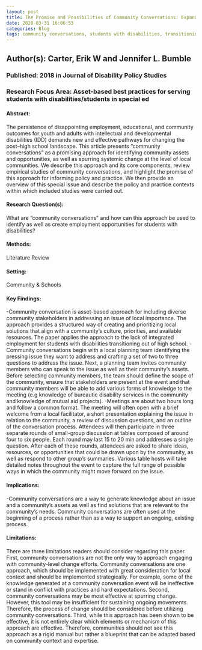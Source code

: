 ```yaml
---
layout: post
title: The Promise and Possibilities of Community Conversations: Expanding Opportunities for People With Disabilities
date: 2020-03-31 16:06:53
categories: Blog
tags: community conversations, students with disabilities, transitioning out of high school 
---
```


## Author(s): Carter, Erik W and Jennifer L. Bumble

### Published: 2018 in Journal of Disability Policy Studies

### Research Focus Area: Asset-based best practices for serving students with disabilities/students in special ed

#### Abstract:
The persistence of disappointing employment, educational, and community outcomes for youth and adults with intellectual and developmental disabilities (IDD) demands new and effective pathways for changing the post–high school landscape. This article presents “community conversations” as a promising approach for identifying community assets and opportunities, as well as spurring systemic change at the level of local communities. We describe this approach and its core components, review empirical studies of community conversations, and highlight the promise of this approach for informing policy and practice. We then provide an overview of this special issue and describe the policy and practice contexts within which included studies were carried out.


#### Research Question(s):
What are “community conversations” and how can this approach be used to identify as well as create employment opportunities for students with disabilities?


#### Methods:
Literature Review


#### Setting:
Community & Schools


#### Key Findings:
-Community conversation is asset-based approach for including diverse community stakeholders in addressing an issue of local importance. The approach provides a structured way of creating and prioritizing local solutions that align with a community’s culture, priorities, and available resources. The paper applies the approach to the lack of integrated employment for students with disabilities transitioning out of high school.  -Community conversations begin with a local planning team identifying the pressing issue they want to address and crafting a set of two to three questions to address the issue. Next, a planning team invites community members who can speak to the issue as well as their community’s assets. Before selecting community members, the team should define the scope of the community, ensure that stakeholders are present at the event and that community members will be able to add various forms of knowledge to the meeting (e.g knowledge of bureautic disability services in the community and knowledge of mutual aid projects). -Meetings are about two hours long and follow a common format. The meeting will often open with a brief welcome from a local facilitator, a short presentation explaining the issue in relation to the community, a review of discussion questions, and an outline of the conversation process. Attendees will then participate in three separate rounds of small-group discussion at tables composed of around four to six people. Each round may last 15 to 20 min and addresses a single question. After each of these rounds, attendees are asked to share ideas, resources, or opportunities that could be drawn upon by the community, as well as respond to other group’s summaries. Various table hosts will take detailed notes throughout the event to capture the full range of possible ways in which the community might move forward on the issue. 


#### Implications:
-Community conversations are a way to generate knowledge about an issue and a community’s assets as well as find solutions that are relevant to the community’s needs. Community conversations are often used at the beginning of a process rather than as a way to support an ongoing, existing process. 


#### Limitations:
There are three limitations readers should consider regarding this paper. First, community conversations are not the only way to approach engaging with community-level change efforts. Community conversations are one approach, which should be implemented with great consideration for local context and should be implemented strategically. For example, some of the knowledge generated at a community conversation event will be ineffective or stand in conflict with practices and hard expectations. Second, community conversations may be most effective at spurring change. However, this tool may be insufficient for sustaining ongoing movements. Therefore, the process of change should be considered before utilizing community conversations. Third, while this approach has been shown to be effective, it is not entirely clear which elements or mechanism of this approach are effective. Therefore, communities should not see this approach as a rigid manual but rather a blueprint that can be adapted based on community context and expertise. 


